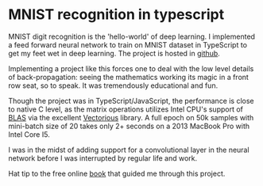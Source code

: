 # MNIST recognition in typescript

MNIST digit recognition is the 'hello-world' of deep learning.  I implemented a feed forward neural network to train on MNIST dataset in TypeScript to get my feet wet in deep learning.  The project is hosted in [github](https://github.com/mhzed/dlt).

Implementing a project like this forces one to deal with the low level details of back-propagation: seeing the mathematics working its magic in a front row seat, so to speak.  It was tremendously educational and fun.

Though the project was in TypeScript/JavaScript, the performance is close to native C level, as the matrix operations utilizes Intel CPU's support of [BLAS](https://en.wikipedia.org/wiki/Basic_Linear_Algebra_Subprograms) via the excellent [Vectorious](https://github.com/mateogianolio/vectorious) library.  A full epoch on 50k samples with mini-batch size of 20 takes only 2+ seconds on a 2013 MacBook Pro with Intel Core I5.

I was in the midst of adding support for a convolutional layer in the neural network before I was interrupted by regular life and work.  

Hat tip to the free online [book](http://neuralnetworksanddeeplearning.com/) that guided me through this project.